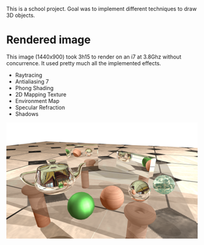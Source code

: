 This is a school project. Goal was to implement different techniques to draw 3D objects.

# Rendered image

This image (1440x900) took 3h15 to render on an i7 at 3.8Ghz without concurrence. It used pretty much all the implemented effects.

- Raytracing
- Antialiasing 7
- Phong Shading
- 2D Mapping Texture
- Environment Map
- Specular Refraction
- Shadows

![image](raytracedImage.png)
